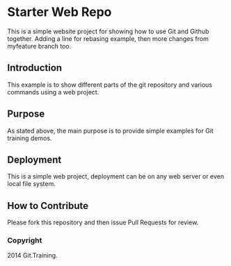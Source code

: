 # Starter Web Repo

This is a simple website project for showing how to use Git and Github together. Adding a line for rebasing example, then more changes from myfeature branch too.

## Introduction

This example is to show different parts of the git repository and various commands using a web project.

## Purpose
As stated above, the main purpose is to provide simple examples for Git training demos.

## Deployment
This is a simple web project, deployment can be on any web server or even local file system.

## How to Contribute

Please fork this repository and then issue Pull Requests for review.

### Copyright
2014 Git.Training.



